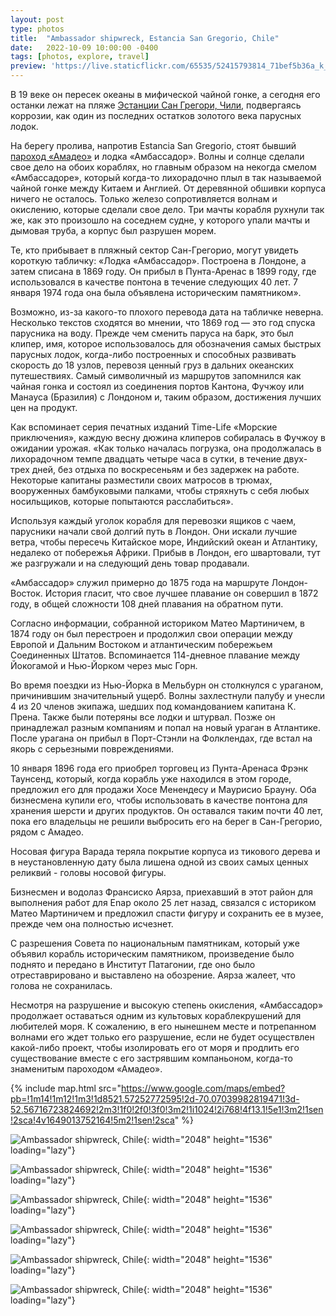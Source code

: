 ```yaml
---
layout: post
type: photos
title:  "Ambassador shipwreck, Estancia San Gregorio, Chile"
date:   2022-10-09 10:00:00 -0400
tags: [photos, explore, travel]
preview: 'https://live.staticflickr.com/65535/52415793814_71bef5b36a_k_d.jpg'
---
```


В 19 веке он пересек океаны в мифической чайной гонке, а сегодня его останки лежат на пляже [Эстанции Сан Грегори, Чили](/2022/04/03/estancia-san-gregorio), подвергаясь коррозии, как один из последних остатков золотого века парусных лодок.

На берегу пролива, напротив Estancia San Gregorio, стоят бывший [пароход «Амадео»](/2022/09/03/amadeo-shipwreck) и лодка «Амбассадор». Волны и солнце сделали свое дело на обоих кораблях, но главным образом на некогда смелом «Амбассадоре», который когда-то лихорадочно плыл в так называемой чайной гонке между Китаем и Англией. От деревянной обшивки корпуса ничего не осталось. Только железо сопротивляется волнам и окислению, которые сделали свое дело. Три мачты корабля рухнули так же, как это произошло на соседнем судне, у которого упали мачты и дымовая труба, а корпус был разрушен морем.

Те, кто прибывает в пляжный сектор Сан-Грегорио, могут увидеть короткую табличку: «Лодка «Амбассадор». Построена в Лондоне, а затем списана в 1869 году. Он прибыл в Пунта-Аренас в 1899 году, где использовался в качестве понтона в течение следующих 40 лет. 7 января 1974 года она была объявлена историческим памятником».

Возможно, из-за какого-то плохого перевода дата на табличке неверна. Несколько текстов сходятся во мнении, что 1869 год — это год спуска парусника на воду. Прежде чем сменить паруса на барк, это был клипер, имя, которое использовалось для обозначения самых быстрых парусных лодок, когда-либо построенных и способных развивать скорость до 18 узлов, перевозя ценный груз в дальних океанских путешествиях. Самый символичный из маршрутов запомнился как чайная гонка и состоял из соединения портов Кантона, Фучжоу или Манауса (Бразилия) с Лондоном и, таким образом, достижения лучших цен на продукт.

Как вспоминает серия печатных изданий Time-Life «Морские приключения», каждую весну дюжина клиперов собиралась в Фучжоу в ожидании урожая. «Как только началась погрузка, она продолжалась в лихорадочном темпе двадцать четыре часа в сутки, в течение двух-трех дней, без отдыха по воскресеньям и без задержек на работе. Некоторые капитаны разместили своих матросов в трюмах, вооруженных бамбуковыми палками, чтобы стряхнуть с себя любых носильщиков, которые попытаются расслабиться».

Используя каждый уголок корабля для перевозки ящиков с чаем, парусники начали свой долгий путь в Лондон. Они искали лучшие ветра, чтобы пересечь Китайское море, Индийский океан и Атлантику, недалеко от побережья Африки. Прибыв в Лондон, его швартовали, тут же разгружали и на следующий день товар продавали.

«Амбассадор» служил примерно до 1875 года на маршруте Лондон-Восток. История гласит, что свое лучшее плавание он совершил в 1872 году, в общей сложности 108 дней плавания на обратном пути.

Согласно информации, собранной историком Матео Мартиничем, в 1874 году он был перестроен и продолжил свои операции между Европой и Дальним Востоком и атлантическим побережьем Соединенных Штатов. Вспоминается 114-дневное плавание между Йокогамой и Нью-Йорком через мыс Горн.

Во время поездки из Нью-Йорка в Мельбурн он столкнулся с ураганом, причинившим значительный ущерб. Волны захлестнули палубу и унесли 4 из 20 членов экипажа, шедших под командованием капитана К. Прена. Также были потеряны все лодки и штурвал. Позже он принадлежал разным компаниям и попал на новый ураган в Атлантике. После урагана он прибыл в Порт-Стэнли на Фолклендах, где встал на якорь с серьезными повреждениями.

10 января 1896 года его приобрел торговец из Пунта-Аренаса Фрэнк Таунсенд, который, когда корабль уже находился в этом городе, предложил его для продажи Хосе Менендесу и Маурисио Брауну. Оба бизнесмена купили его, чтобы использовать в качестве понтона для хранения шерсти и других продуктов. Он оставался таким почти 40 лет, пока его владельцы не решили выбросить его на берег в Сан-Грегорио, рядом с Амадео.

Носовая фигура Варада теряла покрытие корпуса из тикового дерева и в неустановленную дату была лишена одной из своих самых ценных реликвий - головы носовой фигуры.

Бизнесмен и водолаз Франсиско Аярза, приехавший в этот район для выполнения работ для Enap около 25 лет назад, связался с историком Матео Мартиничем и предложил спасти фигуру и сохранить ее в музее, прежде чем она полностью исчезнет.

С разрешения Совета по национальным памятникам, который уже объявил корабль историческим памятником, произведение было поднято и передано в Институт Патагонии, где оно было отреставрировано и выставлено на обозрение. Аярза жалеет, что голова не сохранилась.

Несмотря на разрушение и высокую степень окисления, «Амбассадор» продолжает оставаться одним из культовых кораблекрушений для любителей моря. К сожалению, в его нынешнем месте и потрепанном волнами его ждет только его разрушение, если не будет осуществлен какой-либо проект, чтобы изолировать его от моря и продлить его существование вместе с его застрявшим компаньоном, когда-то знаменитым пароходом «Амадео».

{% include map.html src="https://www.google.com/maps/embed?pb=!1m14!1m12!1m3!1d8521.57252772595!2d-70.07039982819471!3d-52.56716723824692!2m3!1f0!2f0!3f0!3m2!1i1024!2i768!4f13.1!5e1!3m2!1sen!2sca!4v1649013752164!5m2!1sen!2sca" %}

![Ambassador shipwreck, Chile](https://live.staticflickr.com/65535/52415510731_1afc25802e_k.jpg){: width="2048" height="1536" loading="lazy"}

![Ambassador shipwreck, Chile](https://live.staticflickr.com/65535/52415510511_671abf9e42_k.jpg){: width="2048" height="1536" loading="lazy"}

![Ambassador shipwreck, Chile](https://live.staticflickr.com/65535/52415793814_71bef5b36a_k.jpg){: width="2048" height="1536" loading="lazy"}

![Ambassador shipwreck, Chile](https://live.staticflickr.com/65535/52415954030_cfb9f6643b_k.jpg){: width="2048" height="1536" loading="lazy"}

![Ambassador shipwreck, Chile](https://live.staticflickr.com/65535/52415509881_9e847d46ca_k.jpg){: width="2048" height="1536" loading="lazy"}

![Ambassador shipwreck, Chile](https://live.staticflickr.com/65535/52415509616_a5778b1c22_k.jpg){: width="2048" height="1536" loading="lazy"}
